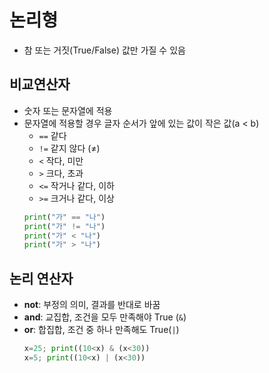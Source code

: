 # 논리형
- 참 또는 거짓(True/False) 값만 가질 수 있음

## 비교연산자
- 숫자 또는 문자열에 적용
- 문자열에 적용할 경우 글자 순서가 앞에 있는 값이 작은 값(a < b)
	- `==` 같다
	- `!=` 같지 않다 (≠)
	- `<` 작다, 미만
	- `>` 크다, 초과
	- `<=` 작거나 같다, 이하
	- `>=` 크거나 같다, 이상
	```py
	print("가" == "나")
	print("가" != "나")
	print("가" < "나")
	print("가" > "나")
	```

## 논리 연산자
- **not**: 부정의 의미, 결과를 반대로 바꿈 
- **and**: 교집합, 조건을 모두 만족해야 True (`&`)
- **or**: 합집합, 조건 중 하나 만족해도 True(`|`)
	```py
	x=25; print((10<x) & (x<30))
	x=5; print((10<x) | (x<30))
	```